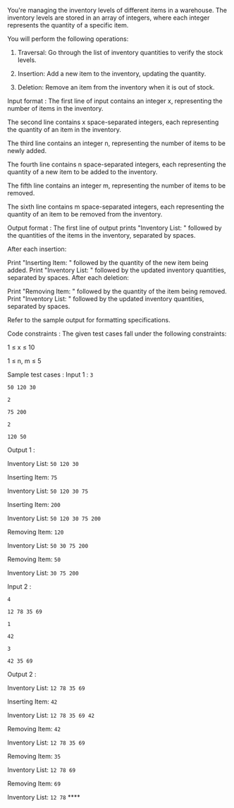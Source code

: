You're managing the inventory levels of different items in a warehouse. The inventory levels are stored in an array of integers, where each integer represents the quantity of a specific item. 



You will perform the following operations:

1.	Traversal: Go through the list of inventory quantities to verify the stock levels.

2.	Insertion: Add a new item to the inventory, updating the quantity.

3.	Deletion: Remove an item from the inventory when it is out of stock.

Input format :
The first line of input contains an integer x, representing the number of items in the inventory.

The second line contains x space-separated integers, each representing the quantity of an item in the inventory.

The third line contains an integer n, representing the number of items to be newly added.

The fourth line contains n space-separated integers, each representing the quantity of a new item to be added to the inventory.

The fifth line contains an integer m, representing the number of items to be removed.

The sixth line contains m space-separated integers, each representing the quantity of an item to be removed from the inventory.

Output format :
The first line of output prints "Inventory List: " followed by the quantities of the items in the inventory, separated by spaces.

After each insertion:

Print "Inserting Item: " followed by the quantity of the new item being added.
Print "Inventory List: " followed by the updated inventory quantities, separated by spaces.
After each deletion:

Print "Removing Item: " followed by the quantity of the item being removed.
Print "Inventory List: " followed by the updated inventory quantities, separated by spaces.


Refer to the sample output for formatting specifications.

Code constraints :
The given test cases fall under the following constraints:

1 ≤ x ≤ 10

1 ≤ n, m ≤ 5

Sample test cases :
Input 1 :
`3`

`50 120 30`

`2`

`75 200`

`2`

`120 50`

Output 1 :

Inventory List: `50 120 30`

Inserting Item: `75`

Inventory List: `50 120 30 75`

Inserting Item: `200`

Inventory List: `50 120 30 75 200` 

Removing Item: `120`

Inventory List: `50 30 75 200`

Removing Item: `50`

Inventory List: `30 75 200` 

Input 2 :

`4`

`12 78 35 69`

`1`

`42`

`3`

`42 35 69`

Output 2 :

Inventory List: `12 78 35 69`

Inserting Item: `42`

Inventory List: `12 78 35 69 42` 

Removing Item: `42`

Inventory List: `12 78 35 69` 

Removing Item: `35`

Inventory List: `12 78 69` 

Removing Item: `69`

Inventory List: `12 78` ****

